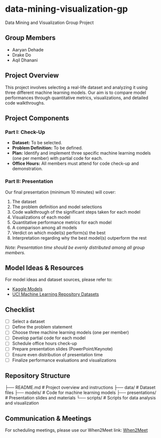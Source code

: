 # data-mining-visualization-gp
Data Mining and Visualization Group Project

## Group Members
- Aaryan Dehade
- Drake Do
- Aqil Dhanani

## Project Overview
This project involves selecting a real-life dataset and analyzing it using three different machine learning models. Our aim is to compare model performances through quantitative metrics, visualizations, and detailed code walkthroughs.

## Project Components

### Part I: Check-Up
- **Dataset:** To be selected.
- **Problem Definition:** To be defined.
- **Plan:** Identify and implement three specific machine learning models (one per member) with partial code for each.
- **Office Hours:** All members must attend for code check-up and demonstration.

### Part II: Presentation
Our final presentation (minimum 10 minutes) will cover:
1. The dataset
2. The problem definition and model selections
3. Code walkthrough of the significant steps taken for each model
4. Visualizations of each model
5. Quantitative performance metrics for each model
6. A comparison among all models
7. Verdict on which model(s) perform(s) the best
8. Interpretation regarding why the best model(s) outperform the rest

*Note: Presentation time should be evenly distributed among all group members.*

## Model Ideas & Resources
For model ideas and dataset sources, please refer to:
- [Kaggle Models](https://www.kaggle.com/models)
- [UCI Machine Learning Repository Datasets](https://archive.ics.uci.edu/datasets/)

## Checklist
- [ ] Select a dataset
- [ ] Define the problem statement
- [ ] Choose three machine learning models (one per member)
- [ ] Develop partial code for each model
- [ ] Schedule office hours check-up
- [ ] Prepare presentation slides (PowerPoint/Keynote)
- [ ] Ensure even distribution of presentation time
- [ ] Finalize performance evaluations and visualizations

## Repository Structure
├── README.md         # Project overview and instructions
├── data/             # Dataset files
├── models/           # Code for machine learning models
├── presentations/    # Presentation slides and materials
└── scripts/          # Scripts for data analysis and visualization

## Communication & Meetings
For scheduling meetings, please use our When2Meet link: [When2Meet](https://www.when2meet.com/?29732398-PHI5X)

